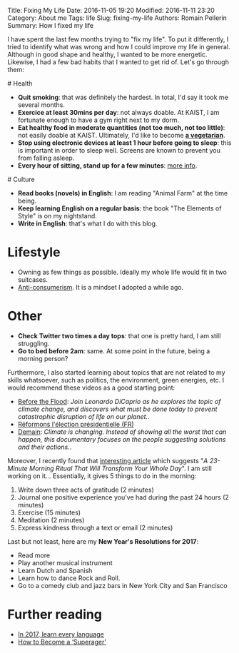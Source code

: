 Title: Fixing My Life
Date: 2016-11-05 19:20
Modified: 2016-11-11 23:20
Category: About me 
Tags: life
Slug: fixing-my-life 
Authors: Romain Pellerin
Summary: How I fixed my life 

I have spent the last few months trying to "fix my life". To put it differently, I tried to identify what was wrong and how I could improve my life in general. Although in good shape and healthy, I wanted to be more energetic. Likewise, I had a few bad habits that I wanted to get rid of. Let's go through them:

# Health

- **Quit smoking**: that was definitely the hardest. In total, I'd say it took me several months.
- **Exercice at least 30mins per day**: not always doable. At KAIST, I am fortunate enough to have a gym right next to my dorm.
- **Eat healthy food in moderate quantities (not too much, not too little)**: not easily doable at KAIST. Ultimately, I'd like to become **[a vegetarian](https://www.youtube.com/watch?v=KriTQ0aTrtw)**.
- **Stop using electronic devices at least 1 hour before going to sleep**: this is important in order to sleep well. Screens are known to prevent you from falling asleep.
- **Every hour of sitting, stand up for a few minutes**: [more info](http://drcrystaldraper.com/wp-content/uploads/2014/01/The-Health-Hazards-of-Sitting-Washington-Post.jpg).

# Culture

- **Read books (novels) in English**: I am reading "Animal Farm" at the time being.
- **Keep learning English on a regular basis**: the book "The Elements of Style" is on my nightstand.
- **Write in English**: that's what I do with this blog.

# Lifestyle

- Owning as few things as possible. Ideally my whole life would fit in two suitcases.
- [Anti-consumerism](https://www.youtube.com/watch?v=_INOPfPdhB4). It is a mindset I adopted a while ago.

# Other

- **Check Twitter two times a day tops**: that one is pretty hard, I am still struggling.
- **Go to bed before 2am**: same. At some point in the future, being a morning person?

Furthermore, I also started learning about topics that are not related to my skills whatsoever, such as politics, the environment, green energies, etc. I would recommend these videos as a good starting point:

- [Before the Flood](https://www.youtube.com/watch?v=90CkXVF-Q8M): *Join Leonardo DiCaprio as he explores the topic of climate change, and discovers what must be done today to prevent catastrophic disruption of life on our planet.*.
- [Réformons l'élection présidentielle (FR)](https://www.youtube.com/watch?v=ZoGH7d51bvc)
- [Demain](https://www.demain-lefilm.com/en/film): *Climate is changing. Instead of showing all the worst that can happen, this documentary focuses on the people suggesting solutions and their actions.*.

Moreover, I recently found that [interesting article](http://www.inc.com/marcel-schwantes/a-23-minute-morning-ritual-that-will-transform-your-whole-day.html) which suggests "*A 23-Minute Morning Ritual That Will Transform Your Whole Day*". I am still working on it... Essentially, it gives 5 things to do in the morning:

1. Write down three acts of gratitude (2 minutes)
2. Journal one positive experience you've had during the past 24 hours (2 minutes)
3. Exercise (15 minutes)
4. Meditation (2 minutes)
5. Express kindness through a text or email (2 minutes)

Last but not least, here are my **New Year's Resolutions for 2017**:

- Read more
- Play another musical instrument
- Learn Dutch and Spanish
- Learn how to dance Rock and Roll.
- Go to a comedy club and jazz bars in New York City and San Francisco

# Further reading

- [In 2017, learn every language](https://blog.bradfieldcs.com/in-2017-learn-every-language-59b11f68eee)
- [How to Become a ‘Superager’](http://mobile.nytimes.com/2016/12/31/opinion/sunday/how-to-become-a-superager.html)
